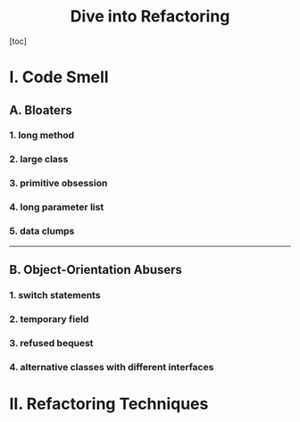 <center><h1>Dive into Refactoring</h1></center>



[toc]



# I. Code Smell

## A. Bloaters

### 1. long method

### 2. large class

### 3. primitive obsession

### 4. long parameter list

### 5. data clumps



---



## B. Object-Orientation Abusers

### 1. switch statements

### 2. temporary field

### 3. refused bequest

### 4. alternative classes with different interfaces



# II. Refactoring Techniques